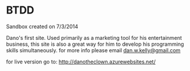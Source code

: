 BTDD
====

Sandbox created on 7/3/2014

Dano's first site. Used primarily as a marketing tool for his entertainment business, this site is also a great way for him to develop his programming skills simultaneously. for more info please email dan.w.kelly@gmail.com

for live version go to: http://danotheclown.azurewebsites.net/
